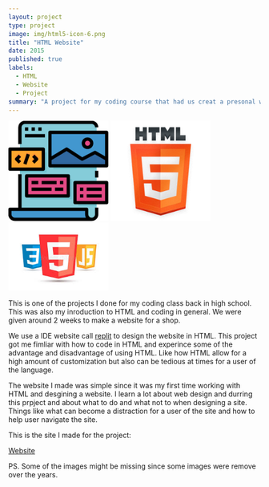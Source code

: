 ```yaml
---
layout: project
type: project
image: img/html5-icon-6.png
title: "HTML Website"
date: 2015
published: true
labels:
  - HTML
  - Website
  - Project
summary: "A project for my coding course that had us creat a presonal website with HTML."
---
```


<div class="text-center p-4">
  <img width="200px" src="../img/images1.png" class="img-thumbnail" >
  <img width="200px" src="../img/html5-icon-6.png" class="img-thumbnail" >
  <img width="200px" src="../img/images2.jpg" class="img-thumbnail" >
</div>

This is one of the projects I done for my coding class back in high school. This was also my inroduction to HTML and coding in general. We were given around 2 weeks to make a website for a shop. 

We use a IDE website call [replit](https://replit.com/) to design the website in HTML. This project got me fimliar with how to code in HTML and experince some of the advantage and disadvantage of using HTML. Like how HTML allow for a high amount of customization but also can be tedious at times for a user of the language.

The website I made was simple since it was my first time working with HTML and desgining a website. I learn a lot about web design and durring this prpject and about what to do and what not to when designing a site. Things like what can become a distraction for a user of the site and how to help user navigate the site.

This is the site I made for the project:

[Website](https://7794f0c2-633a-4d7f-8efa-752b601c335e-00-5w46nnv6orsa.kirk.replit.dev/)

PS. Some of the images might be missing since some images were remove over the years.
